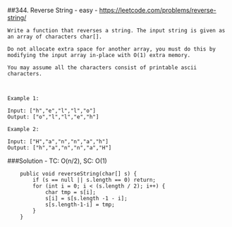 ##344. Reverse String - easy - https://leetcode.com/problems/reverse-string/
```
Write a function that reverses a string. The input string is given as an array of characters char[].

Do not allocate extra space for another array, you must do this by modifying the input array in-place with O(1) extra memory.

You may assume all the characters consist of printable ascii characters.

 

Example 1:

Input: ["h","e","l","l","o"]
Output: ["o","l","l","e","h"]

Example 2:

Input: ["H","a","n","n","a","h"]
Output: ["h","a","n","n","a","H"]
```
###Solution - TC: O(n/2), SC: O(1)
```
    public void reverseString(char[] s) {
        if (s == null || s.length == 0) return;
        for (int i = 0; i < (s.length / 2); i++) {
            char tmp = s[i];
            s[i] = s[s.length -1 - i];
            s[s.length-1-i] = tmp;
        }
    }
```